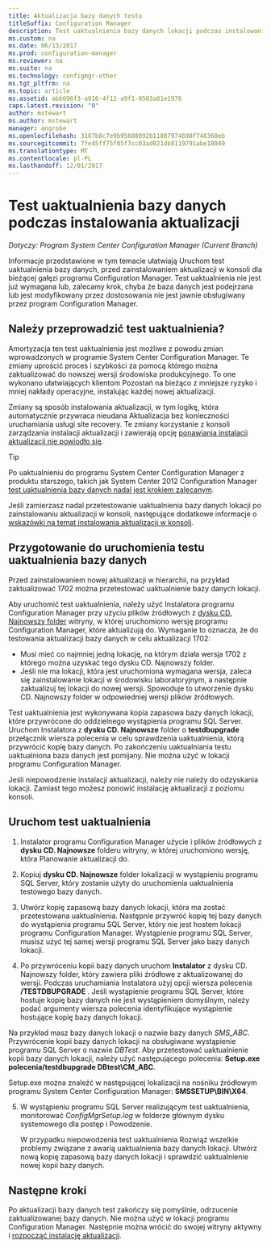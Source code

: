 ```yaml
---
title: Aktualizacja bazy danych testu
titleSuffix: Configuration Manager
description: Test uaktualnienia bazy danych lokacji podczas instalowania aktualizacji programu Configuration Manager.
ms.custom: na
ms.date: 06/13/2017
ms.prod: configuration-manager
ms.reviewer: na
ms.suite: na
ms.technology: configmgr-other
ms.tgt_pltfrm: na
ms.topic: article
ms.assetid: abb696f3-a816-4f12-a9f1-0503a81e1976
caps.latest.revision: "0"
author: mstewart
ms.author: mstewart
manager: angrobe
ms.openlocfilehash: 3187b8c7e9b95608092b11807974698f748360eb
ms.sourcegitcommit: 7fe45ff75f05f7cc03ad021db8119791abe18049
ms.translationtype: MT
ms.contentlocale: pl-PL
ms.lasthandoff: 12/01/2017
---
```

# <a name="test-the-database-upgrade-when-installing-an-update"></a>Test uaktualnienia bazy danych podczas instalowania aktualizacji

*Dotyczy: Program System Center Configuration Manager (Current Branch)*

Informacje przedstawione w tym temacie ułatwiają Uruchom test uaktualnienia bazy danych, przed zainstalowaniem aktualizacji w konsoli dla bieżącej gałęzi programu Configuration Manager. Test uaktualnienia nie jest już wymagana lub, zalecamy krok, chyba że baza danych jest podejrzana lub jest modyfikowany przez dostosowania nie jest jawnie obsługiwany przez program Configuration Manager.

## <a name="do-i-need-to-run-a-test-upgrade"></a>Należy przeprowadzić test uaktualnienia?
Amortyzacja ten test uaktualnienia jest możliwe z powodu zmian wprowadzonych w programie System Center Configuration Manager. Te zmiany uprościć proces i szybkości za pomocą którego można zaktualizować do nowszej wersji środowiska produkcyjnego. To one wykonano ułatwiających klientom Pozostań na bieżąco z mniejsze ryzyko i mniej nakłady operacyjne, instalując każdej nowej aktualizacji.

Zmiany są sposób instalowania aktualizacji, w tym logikę, która automatycznie przywraca nieudana Aktualizacja bez konieczności uruchamiania usługi site recovery. Te zmiany korzystanie z konsoli zarządzania instalacji aktualizacji i zawierają opcję [ponawiania instalacji aktualizacji nie powiodło się](/sccm/core/servers/manage/install-in-console-updates#bkmk_retry).

> [!TIP]
> Po uaktualnieniu do programu System Center Configuration Manager z produktu starszego, takich jak System Center 2012 Configuration Manager [test uaktualnienia bazy danych nadal jest krokiem zalecanym](/sccm/core/servers/deploy/install/upgrade-to-configuration-manager#a-namebkmktesta-test-the-site-database-upgrade).

Jeśli zamierzasz nadal przetestowanie uaktualnienia bazy danych lokacji po zainstalowaniu aktualizacji w konsoli, następujące dodatkowe informacje o [wskazówki na temat instalowania aktualizacji w konsoli](/sccm/core/servers/manage/install-in-console-updates#a-namebkmkinstalla-install-in-console-updates).

## <a name="prepare-to-run-a-test-database-upgrade"></a>Przygotowanie do uruchomienia testu uaktualnienia bazy danych  
Przed zainstalowaniem nowej aktualizacji w hierarchii, na przykład zaktualizować 1702 można przetestować uaktualnienie bazy danych lokacji.

Aby uruchomić test uaktualnienia, należy użyć Instalatora programu Configuration Manager przy użyciu plików źródłowych z [dysku CD. Najnowszy folder](/sccm/core/servers/manage/the-cd.latest-folder) witryny, w której uruchomiono wersję programu Configuration Manager, które aktualizują do. Wymaganie to oznacza, że do testowania aktualizacji bazy danych w celu aktualizacji 1702:
-   Musi mieć co najmniej jedną lokację, na którym działa wersja 1702 z którego można uzyskać tego dysku CD. Najnowszy folder.
-   Jeśli nie ma lokacji, która jest uruchomiona wymagana wersja, zaleca się zainstalowanie lokacji w środowisku laboratoryjnym, a następnie zaktualizuj tej lokacji do nowej wersji. Spowoduje to utworzenie dysku CD. Najnowszy folder w odpowiedniej wersji plików źródłowych.

Test uaktualnienia jest wykonywana kopia zapasowa bazy danych lokacji, które przywrócone do oddzielnego wystąpienia programu SQL Server.  Uruchom Instalatora z **dysku CD. Najnowsze** folder o **testdbupgrade** przełącznik wiersza polecenia w celu sprawdzenia uaktualnienia, którą przywrócić kopię bazy danych. Po zakończeniu uaktualniania testu uaktualniona baza danych jest pomijany. Nie można użyć w lokacji programu Configuration Manager.

Jeśli niepowodzenie instalacji aktualizacji, należy nie należy do odzyskania lokacji. Zamiast tego możesz ponowić instalację aktualizacji z poziomu konsoli.

##  <a name="run-the-test-upgrade"></a>Uruchom test uaktualnienia    
1.  Instalator programu Configuration Manager użycie i plików źródłowych z **dysku CD. Najnowsze** folderu witryny, w której uruchomiono wersję, która Planowanie aktualizacji do.  

2.  Kopiuj **dysku CD. Najnowsze** folder lokalizacji w wystąpieniu programu SQL Server, który zostanie użyty do uruchomienia uaktualnienia testowego bazy danych.

3.  Utwórz kopię zapasową bazy danych lokacji, która ma zostać przetestowana uaktualnienia. Następnie przywróć kopię tej bazy danych do wystąpienia programu SQL Server, który nie jest hostem lokacji programu Configuration Manager. Wystąpienie programu SQL Server, musisz użyć tej samej wersji programu SQL Server jako bazy danych lokacji.  

4.  Po przywróceniu kopii bazy danych uruchom **Instalator** z dysku CD. Najnowszy folder, który zawiera pliki źródłowe z aktualizowanej do wersji. Podczas uruchamiania Instalatora użyj opcji wiersza polecenia **/TESTDBUPGRADE** . Jeśli wystąpienie programu SQL Server, które hostuje kopię bazy danych nie jest wystąpieniem domyślnym, należy podać argumenty wiersza polecenia identyfikujące wystąpienie hostujące kopię bazy danych lokacji.   

  Na przykład masz bazy danych lokacji o nazwie bazy danych *SMS_ABC*. Przywrócenie kopii bazy danych lokacji na obsługiwane wystąpienie programu SQL Server o nazwie *DBTest*. Aby przetestować uaktualnienie kopii bazy danych lokacji, należy użyć następującego polecenia: **Setup.exe polecenia/testdbupgrade DBtest\CM_ABC**.  

  Setup.exe można znaleźć w następującej lokalizacji na nośniku źródłowym programu System Center Configuration Manager: **SMSSETUP\BIN\X64**.  

5.  W wystąpieniu programu SQL Server realizującym test uaktualnienia, monitorować *ConfigMgrSetup.log* w folderze głównym dysku systemowego dla postęp i Powodzenie.  

     W przypadku niepowodzenia test uaktualnienia Rozwiąż wszelkie problemy związane z awarią uaktualnienia bazy danych lokacji. Utwórz nową kopię zapasową bazy danych lokacji i sprawdzić uaktualnienie nowej kopii bazy danych.  



## <a name="next-steps"></a>Następne kroki
Po aktualizacji bazy danych test zakończy się pomyślnie, odrzucenie zaktualizowanej bazy danych. Nie można użyć w lokacji programu Configuration Manager. Następnie można wrócić do swojej witryny aktywny i [rozpocząć instalację aktualizacji](/sccm/core/servers/manage/install-in-console-updates).
